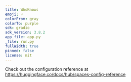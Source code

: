 ```yaml
---
title: WhoKnows
emoji: ⚡
colorFrom: gray
colorTo: purple
sdk: gradio
sdk_version: 3.8.2
app_file: app.py
_file: run.py
fullWidth: true
pinned: false
license: mit
---
```


Check out the configuration reference at https://huggingface.co/docs/hub/spaces-config-reference
